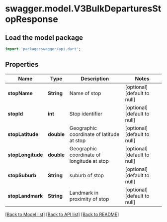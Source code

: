 # swagger.model.V3BulkDeparturesStopResponse

## Load the model package
```dart
import 'package:swagger/api.dart';
```

## Properties
Name | Type | Description | Notes
------------ | ------------- | ------------- | -------------
**stopName** | **String** | Name of stop | [optional] [default to null]
**stopId** | **int** | Stop identifier | [optional] [default to null]
**stopLatitude** | **double** | Geographic coordinate of latitude at stop | [optional] [default to null]
**stopLongitude** | **double** | Geographic coordinate of longitude at stop | [optional] [default to null]
**stopSuburb** | **String** | suburb of stop | [optional] [default to null]
**stopLandmark** | **String** | Landmark in proximity of stop | [optional] [default to null]

[[Back to Model list]](../README.md#documentation-for-models) [[Back to API list]](../README.md#documentation-for-api-endpoints) [[Back to README]](../README.md)

